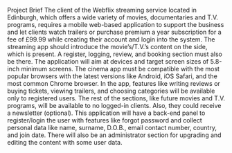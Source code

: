 Project Brief
The client of the Webflix streaming service located in Edinburgh, which offers a wide variety of movies, documentaries and T.V. programs, requires a mobile web-based application to support the business and let clients watch trailers or purchase premium a year subscription for a fee of £99.99 while creating their account and login into the system. 
The streaming app should introduce the movie’s/T.V.’s content on the side, which is present. A register, logging, review, and booking section must also be there.
The application will aim at devices and target screen sizes of 5.8-inch minimum screens. The cinema app must be compatible with the most popular browsers with the latest versions like Android, iOS Safari, and the most common Chrome browser. 
In the app, features like writing reviews or buying tickets, viewing trailers, and choosing categories will be available only to registered users. The rest of the sections, like future movies and T.V. programs, will be available to no logged-in clients. Also, they could receive a newsletter (optional). 
This application will have a back-end panel to register/login the user with features like forgot password and collect personal data like name, surname, D.O.B., email contact number, country, and join date.
There will also be an administrator section for upgrading and editing the content with some user data. 

